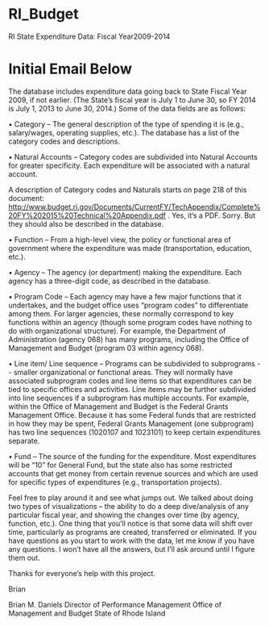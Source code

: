 RI_Budget
=========

RI State Expenditure Data: Fiscal Year2009-2014

Initial Email Below
=========

The database includes expenditure data going back to State Fiscal Year 2009, if not earlier. (The State’s fiscal year is July 1 to June 30, so FY 2014 is July 1, 2013 to June 30, 2014.) Some of the data fields are as follows:

•	Category – The general description of the type of spending it is (e.g., salary/wages, operating supplies, etc.). The database has a list of the category codes and descriptions.
 
•	Natural Accounts – Category codes are subdivided into Natural Accounts for greater specificity. Each expenditure will be associated with a natural account.

A description of Category codes and Naturals starts on page 218 of this document: http://www.budget.ri.gov/Documents/CurrentFY/TechAppendix/Complete%20FY%202015%20Technical%20Appendix.pdf . 
Yes, it’s a PDF. Sorry. But they should also be described in the database.

•	Function – From a high-level view, the policy or functional area of government where the expenditure was made (transportation, education, etc.).

•	Agency – The agency (or department) making the expenditure. Each agency has a three-digit code, as described in the database.

•	Program Code – Each agency may have a few major functions that it undertakes, and the budget office uses “program codes” to differentiate among them. For larger agencies, these normally correspond to key functions within an agency (though some program codes have nothing to do with organizational structure). For example, the Department of Administration (agency 068) has many programs, including the Office of Management and Budget (program 03 within agency 068). 

•	Line item/ Line sequence – Programs can be subdivided to subprograms -- smaller organizational or functional areas. They will normally have associated subprogram codes and line items so that expenditures can be tied to specific offices and activities. Line items may be further subdivided into line sequences if a subprogram has multiple accounts. For example, within the Office of Management and Budget is the Federal Grants Management Office. Because it has some Federal funds that are restricted in how they may be spent, Federal Grants Management (one subprogram) has two line sequences (1020107 and 1023101) to keep certain expenditures separate. 

•	Fund – The source of the funding for the expenditure. Most expenditures will be “10” for General Fund, but the state also has some restricted accounts that get money from certain revenue sources and which are used for specific types of expenditures (e.g., transportation projects).


Feel free to play around it and see what jumps out. We talked about doing two types of visualizations – the ability to do a deep dive/analysis of any particular fiscal year, and showing the changes over time (by agency, function, etc.).  One thing that you’ll notice is that some data will shift over time, particularly as programs are created, transferred or eliminated. If you have questions as you start to work with the data, let me know if you have any questions. I won’t have all the answers, but I’ll ask around until I figure them out. 

Thanks for everyone’s help with this project.

Brian

Brian M. Daniels
Director of Performance Management
Office of Management and Budget
State of Rhode Island
